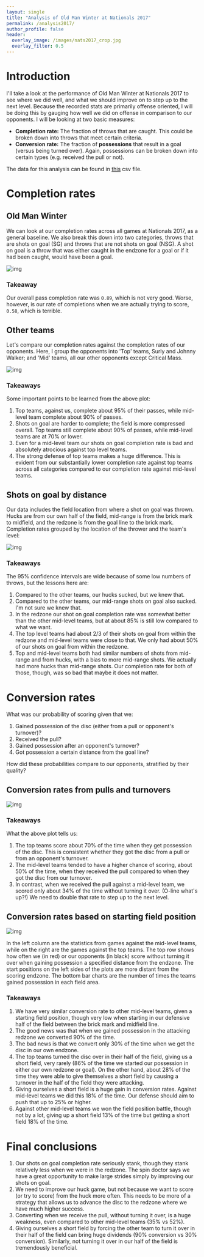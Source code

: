 ```yaml
---
layout: single
title: "Analysis of Old Man Winter at Nationals 2017"
permalink: /analysis2017/
author_profile: false
header:
  overlay_image: /images/nats2017_crop.jpg
  overlay_filter: 0.5
---
```



# Introduction

I'll take a look at the performance of Old Man Winter at Nationals 2017 to see where we did well, and what we should improve on to step up to the next level. Because the recorded stats are primarily offense oriented, I will be doing this by gauging how well we did on offense in comparison to our opponents. I will be looking at two basic measures:

-   **Completion rate:** The fraction of throws that are caught. This could be broken down into throws that meet certain criteria.
-   **Conversion rate:** The fraction of **possessions** that result in a goal (versus being turned over). Again, possessions can be broken down into certain types (e.g. received the pull or not).

The data for this analysis can be found in [this](https://github.com/mabney/old-man-winter/blob/master/Analysis2017/nationals_2017_data.csv) csv file.


# Completion rates


## Old Man Winter

We can look at our completion rates across all games at Nationals 2017, as a general baseline. We also break this down into two categories, throws that are shots on goal (SG) and throws that are not shots on goal (NSG). A shot on goal is a throw that was either caught in the endzone for a goal or if it had been caught, would have been a goal.

![img](Figures/omw_rates.png)


### Takeaway

Our overall pass completion rate was `0.89`, which is not very good. Worse, however, is our rate of completions when we are actually trying to score, `0.58`, which is terrible.


## Other teams

Let's compare our completion rates against the completion rates of our opponents. Here, I group the opponents into 'Top' teams, Surly and Johnny Walker; and 'Mid' teams, all our other opponents except Critical Mass.

![img](Figures/vs_top_mid_rates.png)


### Takeaways

Some important points to be learned from the above plot:

1.  Top teams, against us, complete about 95% of their passes, while mid-level team complete about 90% of passes.
2.  Shots on goal are harder to complete; the field is more compressed overall. Top teams still complete about 90% of passes, while mid-level teams are at 70% or lower.
3.  Even for a mid-level team our shots on goal completion rate is bad and absolutely atrocious against top level teams.
4.  The strong defense of top teams makes a huge difference. This is evident from our substantially lower completion rate against top teams across all categories compared to our completion rate against mid-level teams.


## Shots on goal by distance

Our data includes the field location from where a shot on goal was thrown. Hucks are from our own half of the field, mid-range is from the brick mark to midfield, and the redzone is from the goal line to the brick mark. Completion rates grouped by the location of the thrower and the team's level:

![img](Figures/sg_loc_rates.png)


### Takeaways

The 95% confidence intervals are wide because of some low numbers of throws, but the lessons here are:

1.  Compared to the other teams, our hucks sucked, but we knew that.
2.  Compared to the other teams, our mid-range shots on goal also sucked. I'm not sure we knew that.
3.  In the redzone our shot on goal completion rate was somewhat better than the other mid-level teams, but at about 85% is still low compared to what we want.
4.  The top level teams had about 2/3 of their shots on goal from within the redzone and mid-level teams were close to that. We only had about 50% of our shots on goal from within the redzone.
5.  Top and mid-level teams both had similar numbers of shots from mid-range and from hucks, with a bias to more mid-range shots. We actually had more hucks than mid-range shots. Our completion rate for both of those, though, was so bad that maybe it does not matter.


# Conversion rates

What was our probability of scoring given that we:

1.  Gained possession of the disc (either from a pull or opponent's turnover)?
2.  Received the pull?
3.  Gained possession after an opponent's turnover?
4.  Got possession a certain distance from the goal line?

How did these probabilities compare to our opponents, stratified by their quality?


## Conversion rates from pulls and turnovers

![img](Figures/conversion_rates.png)


### Takeaways

What the above plot tells us:

1.  The top teams score about 70% of the time when they get possession of the disc. This is consistent whether they got the disc from a pull or from an opponent's turnover.
2.  The mid-level teams tended to have a higher chance of scoring, about 50% of the time, when they received the pull compared to when they got the disc from our turnover.
3.  In contrast, when we received the pull against a mid-level team, we scored only about 34% of the time without turning it over. (O-line what's up?!) We need to double that rate to step up to the next level.


## Conversion rates based on starting field position

![img](Figures/posit_conv_rate.png)

In the left column are the statistics from games against the mid-level teams, while on the right are the games against the top teams. The top row shows how often we (in red) or our opponents (in black) score without turning it over when gaining possession a specified distance from the endzone. The start positions on the left sides of the plots are more distant from the scoring endzone. The bottom bar charts are the number of times the teams gained possession in each field area.


### Takeaways

1.  We have very similar conversion rate to other mid-level teams, given a starting field position, though very low when starting in our defensive half of the field between the brick mark and midfield line.
2.  The good news was that when we gained possession in the attacking redzone we converted 90% of the time.
3.  The bad news is that we convert only 30% of the time when we get the disc in our own endzone.
4.  The top teams turned the disc over in their half of the field, giving us a short field, very rarely (86% of the time we started our possession in either our own redzone or goal). On the other hand, about 28% of the time they were able to give themselves a short field by causing a turnover in the half of the field they were attacking.
5.  Giving ourselves a short field is a huge gain in conversion rates. Against mid-level teams we did this 18% of the time. Our defense should aim to push that up to 25% or higher.
6.  Against other mid-level teams we won the field position battle, though not by a lot, giving up a short field 13% of the time but getting a short field 18% of the time.


# Final conclusions

1.  Our shots on goal completion rate seriously stank, though they stank relatively less when we were in the redzone. The spin doctor says we have a great opportunity to make large strides simply by improving our shots on goal.
2.  We need to improve our huck game, but not because we want to score (or try to score) from the huck more often. This needs to be more of a strategy that allows us to advance the disc to the redzone where we have much higher success.
3.  Converting when we receive the pull, without turning it over, is a huge weakness, even compared to other mid-level teams (35% vs 52%).
4.  Giving ourselves a short field by forcing the other team to turn it over in their half of the field can bring huge dividends (90% conversion vs 30% conversion). Similarly, not turning it over in our half of the field is tremendously beneficial.